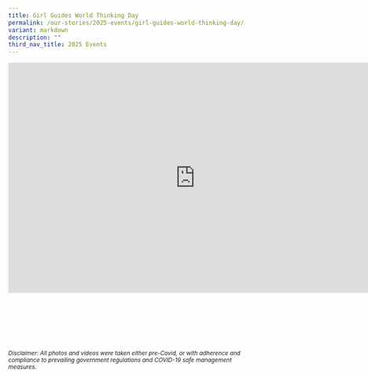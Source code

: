 ```yaml
---
title: Girl Guides World Thinking Day
permalink: /our-stories/2025-events/girl-guides-world-thinking-day/
variant: markdown
description: ""
third_nav_title: 2025 Events
---
```

<iframe allowfullscreen="true" height="469" width="760" frameborder="0" src="https://docs.google.com/presentation/d/e/2PACX-1vSCVmFyfNwsFe4Ce1Y6L-4y0gqKv0F--T_LjXFyDA1khNR64X626OcYPLgnnvqHW22iwE6NlPF6Qe6N/embed?start=true&amp;loop=true&amp;delayms=3000"></iframe>


<br><br><br><br><br><br>
<sup>_Disclaimer: All photos and videos were taken either pre-Covid, or with adherence and compliance to prevailing government regulations and COVID-19 safe management measures._</sup>